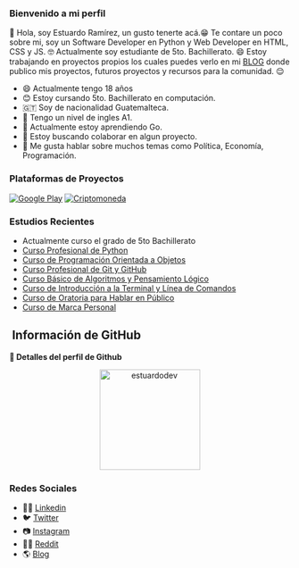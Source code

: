### Bienvenido a mi perfil
👋 Hola, soy Estuardo Ramírez, un gusto tenerte acá.😁 Te contare un poco sobre mi, soy un Software Developer en Python y Web Developer en HTML, CSS y JS. 🤓
Actualmente soy estudiante de 5to. Bachillerato. 😄 Estoy trabajando en proyectos propios los cuales puedes verlo en mi <a href="https://estuardodev.github.io/" target="_blank" title="PÁGINA EN REMODELACIÓN">BLOG</a> donde publico mis proyectos, futuros proyectos y recursos para la comunidad. 😌


- 😄 Actualmente tengo 18 años
- 😊 Estoy cursando 5to. Bachillerato en computación.
- 🇬🇹 Soy de nacionalidad Guatemalteca.
- 📃 Tengo un nivel de ingles A1.
- 🌱 Actualmente estoy aprendiendo Go.
- 👯 Estoy buscando colaborar en algun proyecto.
- 💬 Me gusta hablar sobre muchos temas como Política, Economía, Programación.

### Plataformas de Proyectos
[![Google Play](https://i.imgur.com/mbD9R7Y.png)](https://play.google.com/store/apps/dev?id=5036894088501212829)
[![Criptomoneda](https://i.imgur.com/EX033pi.png)](https://bscscan.com/token/0x1956fbc18f22D0d9633024b08d4032e784032a5C)


### Estudios Recientes
- Actualmente curso el grado de 5to Bachillerato
- <a href="https://platzi.com/p/estuardodev/curso/2397-python-profesional/diploma/detalle/" target="_blank">Curso Profesional de Python</a>
- <a href="https://platzi.com/p/estuardodev/curso/1474-oop/diploma/detalle/" target="_blank">Curso de Programación Orientada a Objetos</a>
- <a href="https://platzi.com/p/estuardodev/curso/1557-git-github/diploma/detalle/" target="_blank">Curso Profesional de Git y GitHub</a>
- <a href="https://platzi.com/p/estuardodev/curso/2218-pensamiento-logico/diploma/detalle/" target="_blank">Curso Básico de Algoritmos y Pensamiento Lógico</a>
- <a href="https://platzi.com/p/estuardodev/curso/2292-course/diploma/detalle/" target="_blank">Curso de Introducción a la Terminal y Línea de Comandos</a>
- <a href="https://platzi.com/p/estuardodev/curso/1285-hablar-en-publico/diploma/detalle/" target="_blank">Curso de Oratoria para Hablar en Público</a>
- <a href="https://platzi.com/p/estuardodev/curso/1220-marca-personal/diploma/detalle/" target="_blank">Curso de Marca Personal</a>


<h2>&nbsp;Información de GitHub</h2>
	
  <summary><b>🔎 Detalles del perfil de Github</b></summary>
<p align="center"><img height="180em" src="https://github-profile-summary-cards.vercel.app/api/cards/profile-details?username=estuardodev&theme=github_dark" alt="estuardodev" align = "center"/></p>


### Redes Sociales
- 👨‍💼 <a href="https://www.linkedin.com/in/estuardodev/" title="Mi Linkedin" target="_blank">Linkedin</a>
- 🐦 <a href="https://twitter.com/estuardodev" title="Mi Twitter" target="_blank">Twitter</a>
- 📷 <a href="https://www.instagram.com/estuardodev" title="Mi Instagram" target="_blank">Instagram</a>
- 👨‍💻 <a href="https://www.reddit.com/user/estuardodev" title="Mi Reddit" target="_blank">Reddit</a>
- 🌎 <a href="https://estuardodev.github.io" title="PÁGINA EN REMODELACIÓN" target="_blank">Blog</a>
